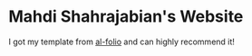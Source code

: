 # Mahdi Shahrajabian's Website

I got my template from [al-folio](https://github.com/alshedivat/al-folio) and can highly recommend it!
